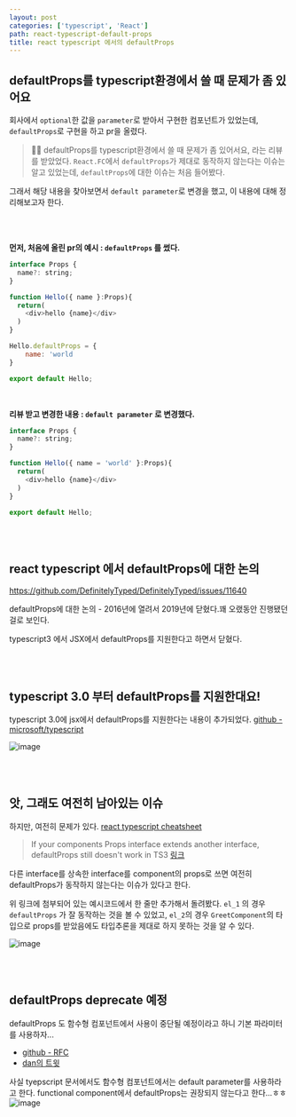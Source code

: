```yaml
---
layout: post
categories: ['typescript', 'React']
path: react-typescript-default-props
title: react typescript 에서의 defaultProps
---
```


## defaultProps를 typescript환경에서 쓸 때 문제가 좀 있어요

회사에서 `optional`한 값을 `parameter`로 받아서 구현한 컴포넌트가 있었는데, `defaultProps`로 구현을 하고 pr을 올렸다. 
> 🙋‍♂️ defaultProps를 typescript환경에서 쓸 때 문제가 좀 있어서요,
라는 리뷰를 받았었다. `React.FC`에서 `defaultProps`가 제대로 동작하지 않는다는 이슈는 알고 있었는데, `defaultProps`에 대한 이슈는 처음 들어봤다. 

그래서 해당 내용을 찾아보면서 `default parameter`로 변경을 했고, 이 내용에 대해 정리해보고자 한다.

<br/>
<br/>

**먼저, 처음에 올린 pr의 예시 : `defaultProps` 를 썼다.**

```javascript
interface Props {
  name?: string;
}

function Hello({ name }:Props){
  return(
    <div>hello {name}</div>
  )
}

Hello.defaultProps = {
    name: 'world
}

export default Hello;
```

<br/>


**리뷰 받고 변경한 내용 : `default parameter` 로 변경했다.**

```javascript
interface Props {
  name?: string;
}

function Hello({ name = 'world' }:Props){
  return(
    <div>hello {name}</div>
  )
}

export default Hello;
```

<br/>
<br/>

## react typescript 에서 defaultProps에 대한 논의


https://github.com/DefinitelyTyped/DefinitelyTyped/issues/11640

defaultProps에 대한 논의 - 2016년에 열려서 2019년에 닫혔다.꽤 오랬동안 진행됐던 걸로 보인다.

typescript3 에서 JSX에서 defaultProps를 지원한다고 하면서 닫혔다.


<br/>
<br/>

## typescript 3.0 부터 defaultProps를 지원한대요!

typescript 3.0에 jsx에서 defaultProps를 지원한다는 내용이 추가되었다.
[github - microsoft/typescript](https://github.com/Microsoft/TypeScript/wiki/What%27s-new-in-TypeScript#support-for-defaultprops-in-jsx)

![image](https://user-images.githubusercontent.com/51187540/149651068-9edb2c7b-488c-4c19-9692-e6bf2a1b56fa.png)


<br/>
<br/>

## 앗, 그래도 여전히 남아있는 이슈
하지만, 여전히 문제가 있다. [react typescript cheatsheet](https://react-typescript-cheatsheet.netlify.app/docs/basic/getting-started/default_props/)


> If your components Props interface extends another interface, defaultProps still doesn't work in TS3
> [링크](https://github.com/typescript-cheatsheets/react/issues/61)

다른 interface를 상속한 interface를 component의 props로 쓰면 여전히 defaultProps가 동작하지 않는다는 이슈가 있다고 한다. 

위 링크에 첨부되어 있는 예시코드에서 한 줄만 추가해서 돌려봤다.
`el_1` 의 경우 `defaultProps` 가 잘 동작하는 것을 볼 수 있었고, `el_2`의 경우 `GreetComponent`의 타입으로 props를 받았음에도 타입추론을 제대로 하지 못하는 것을 알 수 있다. 


![image](https://user-images.githubusercontent.com/51187540/149650437-e9b43393-9254-48a2-891a-77ae89c3a7a7.png)



<br/>
<br/>

## defaultProps deprecate 예정
defaultProps 도 함수형 컴포넌트에서 사용이 중단될 예정이라고 하니 기본 파라미터를 사용하자...
- [github - RFC](https://github.com/reactjs/rfcs/pull/107)
- [dan의 트윗](https://twitter.com/dan_abramov/status/1133878326358171650)

사실 tyepscript 문서에서도 함수형 컴포넌트에서는 default parameter를 사용하라고 한다. functional component에서 defaultProps는 권장되지 않는다고 한다...ㅎㅎ
![image](https://user-images.githubusercontent.com/51187540/149652205-6f2c0627-2bd0-4858-85e0-47e657133fdc.png)